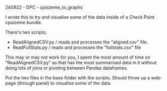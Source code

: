 240922 - DPC - cpsizeme_to_graphs

I wrote this to try and visualise some of the data inside of a Check Point cpsizeme bundle.

There's two scripts;

- ReadAlignedCSV.py / reads and processes the "aligned.csv" file.
- ReadFullStats.py / reads and processes the "fullstats.csv" file

This may or may not work for you, I spent the most amount of time on "ReadAlignedCSV.py" as that has the most summarised data in it without doing lots of joins or pivoting between Pandas dataframes.

Put the two files in the base folder with the scripts. Should throw up a web-page (through panel) to visualise some of the data.

